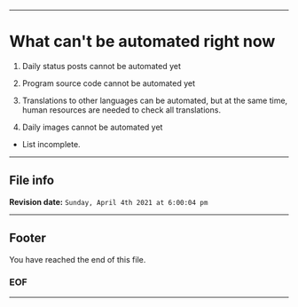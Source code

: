 
***

# What can't be automated right now

1. Daily status posts cannot be automated yet

2. Program source code cannot be automated yet

3. Translations to other languages can be automated, but at the same time, human resources are needed to check all translations.

4. Daily images cannot be automated yet

* List incomplete.

***

## File info

**Revision date:** `Sunday, April 4th 2021 at 6:00:04 pm`

***

## Footer

You have reached the end of this file.

### EOF

***
